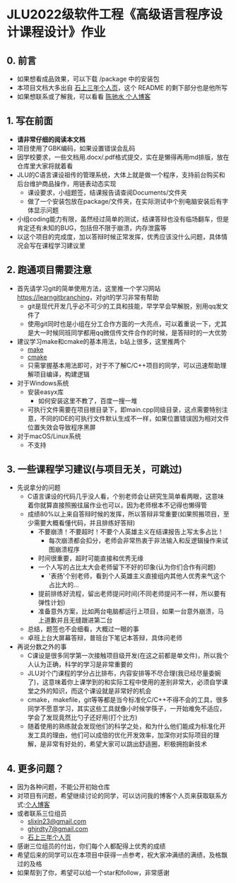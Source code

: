 # JLU2022级软件工程《高级语言程序设计课程设计》作业

## 0. 前言
   - 如果想看成品效果，可以下载 /package 中的安装包
   - 本项目文档大多出自 [石上三年个人页](https://blog.sssn.tech)，这个 README 的剩下部分也是他所写
   - 如果想联系或了解我，可以看看 [陈驰水 个人博客](https://blog.chencs.online)

## 1. 写在前面
   - **请非常仔细的阅读本文档**
   - 项目使用了GBK编码，如果设置错误会乱码
   - 因学校要求，一些文档用.docx/.pdf格式提交，实在是懒得再用md排版，放在仓库里大家将就着看
   - JLU的C语言课设祖传的管理系统，大体上就是做一个程序，支持前台购买和后台维护商品操作，用链表动态实现
     - 课设要求，小组题签，结课报告请查阅Documents/文件夹
     - 做了一个安装包放在package/文件夹，在实际测试中个别电脑安装后有字体显示问题
   - 小组coding能力有限，虽然经过简单的测试，结课答辩也没有临场翻车，但是肯定还有未知的BUG，包括但不限于崩溃，内存泄露等
   - 以这个项目的完成度，加以答辩时候正常发挥，优秀应该没什么问题，具体情况会写在课程学习建议里

## 2. 跑通项目需要注意
   - 首先请学习git的简单使用方法，这里推一个学习网站[https://learngitbranching](learngitbranching.js.org)，对git的学习非常有帮助
     - git是现代开发几乎必不可少的工具和技能，早学早会早解脱，别用qq发文件了
     - 使用git同时也是小组在分工合作方面的一大亮点，可以着重说一下，尤其是大一时候同班同学都用qq微信传文件合作的时候，是答辩时的一大优势
   - 建议学习make和cmake的基本用法，b站上很多，这里推两个
     - [make](https://www.bilibili.com/video/BV188411L7d2)
     - [cmake](https://www.bilibili.com/video/BV1bg411p7oS)
     - 只需掌握基本用法即可，对于不了解C/C++项目的同学，可以迅速帮助理解项目编译，构建逻辑
   - 对于Windows系统
     - 安装easyx库
       - 如何安装这里不教了，百度一搜一堆
     - 可执行文件需要在项目根目录下，即main.cpp同级目录，这点需要特别注意，不同的IDE的可执行文件默认生成不一样，如果位置错误因为相对文件位置失效会导致程序黑屏
   - 对于macOS/Linux系统
     - 不支持 

## 3. 一些课程学习建议(与项目无关，可跳过)
   - 先说拿分的问题
     - C语言课设的代码几乎没人看，个别老师会让研究生简单看两眼，这意味着你就算直接照搬往届作业也可以，因为老师根本不记得也懒得管
     - 成绩80%以上来自答辩时候的发挥，所以答辩非常重要(如果照搬项目，至少需要大概看懂代码，并且排练好答辩)
       - 不要崩溃！不要超时！不要个人英雄主义在结课报告上写太多占比！
         - 每次崩溃都会扣分，老师会非常热衷于非法输入和反逻辑操作来试图崩溃程序
       - 时间很重要，超时可能直接和优秀无缘
       - 一个人写的占比太大会老师留下不好的印象(认为你们合作有问题)
         - '表扬'个别老师，看到个人英雄主义直接组内其他人优秀来气这个占比大的...
       - 提前排练好流程，留出老师提问时间(不同老师提问不一样，所以要有弹性计划)
       - 准备意外方案，比如两台电脑都运行上项目，如果一台意外崩溃，马上道歉并且无缝跟进第二台
     - 总结，题签也不会细看，大概过一眼的事
     - 卓班上台大屏幕答辩，普班台下笔记本答辩，具体问老师
   - 再说分数之外的事
      - C课设是很多同学第一次接触项目级开发(在这之前都是单文件)，所以我个人认为正确，科学的学习是非常重要的
      - JLU对个门课程的学分占比排布，内容安排等不尽合理(我已经尽量委婉了)，这意味着你上课学到的和实际工程中使用的差别非常大，必须自学课堂之外的知识，而这个课设就是非常好的机会
      - cmake，makefile，git等等都是当今标准化C/C++不得不会的工具，很多同学不愿意学习，其实这些工具就像小时候学筷子，一开始难免不适应，学会了发现竟然比勺子还好用(打个比方)
      - 随着使用的熟练就会发现他们的科学之处，和为什么他们能成为标准化开发工具的理由，他们可以成倍的优化开发效率，加深你对实际项目的理解，是非常有好处的，希望大家可以跳出舒适圈，积极拥抱新技术
## 4. 更多问题？
   - 因为各种问题，不能公开初始仓库
   - 对项目有问题，希望继续讨论的同学，可以访问我的博客个人页来获取联系方式:[个人博客](https://chenchishui.github.io/)
   - 或者联系三位组员
     - slixin23@gmail.com
     - ghjrdty7@gmail.com
     - [石上三年个人页](https://blog.cirno.fun/?p=175)
   - 感谢三位组员的付出，你们每个人都配得上优秀的成绩
   - 希望后来的同学可以在本项目中获得一点参考，祝大家冲满绩的满绩，及格飘过的及格
   - 如果帮到了你，希望可以给一个star和follow，非常感谢
